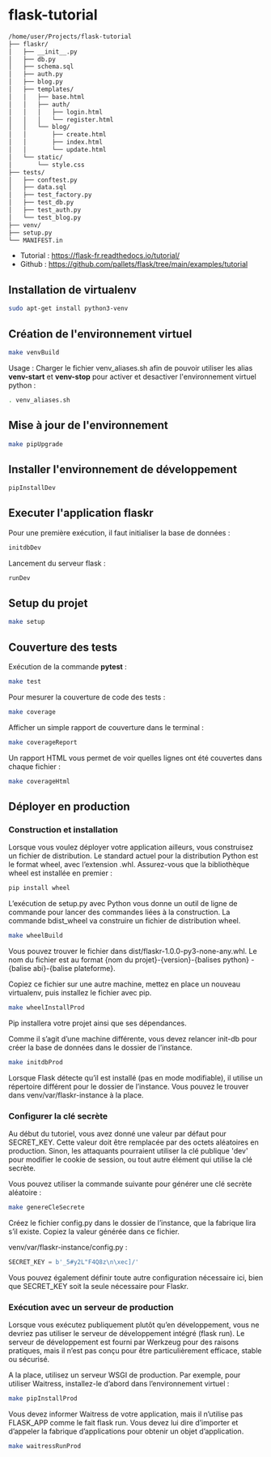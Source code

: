 # flask-tutorial
``` bash
/home/user/Projects/flask-tutorial
├── flaskr/
│   ├── __init__.py
│   ├── db.py
│   ├── schema.sql
│   ├── auth.py
│   ├── blog.py
│   ├── templates/
│   │   ├── base.html
│   │   ├── auth/
│   │   │   ├── login.html
│   │   │   └── register.html
│   │   └── blog/
│   │       ├── create.html
│   │       ├── index.html
│   │       └── update.html
│   └── static/
│       └── style.css
├── tests/
│   ├── conftest.py
│   ├── data.sql
│   ├── test_factory.py
│   ├── test_db.py
│   ├── test_auth.py
│   └── test_blog.py
├── venv/
├── setup.py
└── MANIFEST.in
```

* Tutorial : https://flask-fr.readthedocs.io/tutorial/
* Github : https://github.com/pallets/flask/tree/main/examples/tutorial

## Installation de virtualenv
```bash
sudo apt-get install python3-venv
```

## Création de l'environnement virtuel
```bash
make venvBuild
```

Usage :
Charger le fichier venv_aliases.sh afin de pouvoir utiliser les alias **venv-start** et **venv-stop** pour activer et desactiver l'environnement virtuel python :
```bash
. venv_aliases.sh
```

## Mise à jour de l'environnement
```bash
make pipUpgrade
```

## Installer l'environnement de développement
```bash
pipInstallDev
```

## Executer l'application flaskr
Pour une première exécution, il faut initialiser la base de données :
```bash
initdbDev
```

Lancement du serveur flask :
```bash
runDev
```

## Setup du projet
```bash
make setup
```

## Couverture des tests
Exécution de la commande **pytest** :
```bash
make test
```

Pour mesurer la couverture de code des tests :
```bash
make coverage
```

Afficher un simple rapport de couverture dans le terminal :
```bash
make coverageReport
```

Un rapport HTML vous permet de voir quelles lignes ont été couvertes dans chaque fichier :
```bash
make coverageHtml
```

## Déployer en production
### Construction et installation
Lorsque vous voulez déployer votre application ailleurs, vous construisez un fichier de distribution. Le standard actuel pour la distribution Python est le format wheel, avec l’extension .whl. Assurez-vous que la bibliothèque wheel est installée en premier :
```bash
pip install wheel
```

L’exécution de setup.py avec Python vous donne un outil de ligne de commande pour lancer des commandes liées à la construction. La commande bdist_wheel va construire un fichier de distribution wheel.
```bash
make wheelBuild
```

Vous pouvez trouver le fichier dans dist/flaskr-1.0.0-py3-none-any.whl. Le nom du fichier est au format {nom du projet}-{version}-{balises python} -{balise abi}-{balise plateforme}.

Copiez ce fichier sur une autre machine, mettez en place un nouveau virtualenv, puis installez le fichier avec pip.
```bash
make wheelInstallProd
```

Pip installera votre projet ainsi que ses dépendances.

Comme il s’agit d’une machine différente, vous devez relancer init-db pour créer la base de données dans le dossier de l’instance.
```bash
make initdbProd
```

Lorsque Flask détecte qu’il est installé (pas en mode modifiable), il utilise un répertoire différent pour le dossier de l’instance. Vous pouvez le trouver dans venv/var/flaskr-instance à la place.

### Configurer la clé secrète
Au début du tutoriel, vous avez donné une valeur par défaut pour SECRET_KEY. Cette valeur doit être remplacée par des octets aléatoires en production. Sinon, les attaquants pourraient utiliser la clé publique 'dev' pour modifier le cookie de session, ou tout autre élément qui utilise la clé secrète.

Vous pouvez utiliser la commande suivante pour générer une clé secrète aléatoire :
```bash
make genereCleSecrete
```

Créez le fichier config.py dans le dossier de l’instance, que la fabrique lira s’il existe. Copiez la valeur générée dans ce fichier.

venv/var/flaskr-instance/config.py :
```python
SECRET_KEY = b'_5#y2L"F4Q8z\n\xec]/'
```

Vous pouvez également définir toute autre configuration nécessaire ici, bien que SECRET_KEY soit la seule nécessaire pour Flaskr.

### Exécution avec un serveur de production
Lorsque vous exécutez publiquement plutôt qu’en développement, vous ne devriez pas utiliser le serveur de développement intégré (flask run). Le serveur de développement est fourni par Werkzeug pour des raisons pratiques, mais il n’est pas conçu pour être particulièrement efficace, stable ou sécurisé.

A la place, utilisez un serveur WSGI de production. Par exemple, pour utiliser Waitress, installez-le d’abord dans l’environnement virtuel :
```bash
make pipInstallProd
```

Vous devez informer Waitress de votre application, mais il n’utilise pas FLASK_APP comme le fait flask run. Vous devez lui dire d’importer et d’appeler la fabrique d’applications pour obtenir un objet d’application.
```bash
make waitressRunProd
```

